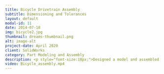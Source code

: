 ```yaml
---
title: Bicycle Drivetrain Assembly
subtitle: Dimensioning and Tolerances
layout: default
modal-id: 11
date: 2014-07-18
img: bicycle2.jpg
thumbnail: dreams-thumbnail.png
alt: image-alt
project-date: April 2020
client: SolidWorks
category: Part Modeling and Assembly
description: <p style="font-size:18px;">Designed a model and assembled a bicycle sprocket assembly with appropriate geometric Dimensioning and Tolerances.</p>
video: Bicycle_assembly.mp4
---
```

